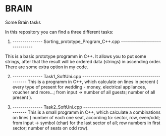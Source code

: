 # BRAIN
Some Brain tasks


In this repository you can find a three different tasks:


1. --------------- Sorting_prototype_Program_C++.cpp  ------------------------------

This is a basic prototype programm in C++.
It allows you to put some strings, after that the result will be ordered data (strings) in ascending order.
There are some extra option in my code.




2. --------------- Task1_SoftUni.cpp  ----------------------------------------------
This is a programm in C++, which calculate on lines in percent ( every type of present for wedding - money, electrical appliances,
voucher and more...;  from  input -> number of all guests; number of all present ).




3. --------------- Task2_SoftUni.cpp  ----------------------------------------------
This is a small programm in C++, which calculate a combinations on lines ( number of each one seat, according to: sector, row, even/odd; from  input -> symbol (char) for the last sector of all; row numbers in first sector; number of seats on odd row).
